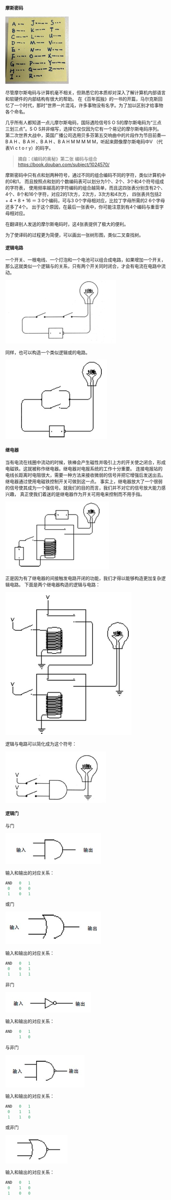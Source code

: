 #### 摩斯密码

![morse code](https://github.com/deanisty/Electron/blob/master/LogicGates/Morse-code.JPG)

尽管摩尔斯电码与计算机毫不相关，但熟悉它的本质却对深入了解计算机内部语言和软硬件的内部结构有很大的帮助。
在《百年孤独》的一书的开篇，马尔克斯回忆了一个时代，那时“世界一片混沌，许多事物没有名字。为了加以区别才给事物各个命名。

几乎所有人都知道一点儿摩尔斯电码，国际遇险信号S O S的摩尔斯电码为“三点三划三点”。S O S并非缩写，选择它仅仅因为它有一个易记的摩尔斯电码序列。
第二次世界大战中，英国广播公司选用贝多芬第五交响曲中的片段作为节目前奏— B A H 、B A H 、B A H 、B A H M M M M M，听起来颇像摩尔斯电码中V
（代表Vi c t o r y）的码字。

> 摘自：《编码的奥秘》第二张 编码与组合
> https://book.douban.com/subject/1024570/

摩斯密码中只有点和划两种符号，通过不同的组合编码不同的字符，类似计算机中的0和1，
而且按照点和划的个数编码表可以划分为1个、2个、3个和4个符号组成的字符表，
使用频率越高的字符编码的组合越简单，而且这四张表分别含有2个、4个、8个和16个字符，对应2的1次方，2次方，3次方和4次方，
四张表共包括2 + 4 + 8 + 16 ＝ 3 0个编码，可与3 0个字母相对应，比拉丁字母所需的2 6个字母还多了4个。
出于这个原因，在最后一张表中，你可能注意到有4个编码与重音字母相对应。

在翻译别人发送的摩尔斯电码时，这4张表提供了极大的便利。

为了使译码的过程更为简便，可以画出一张树形图，类似二叉查找树。


#### 逻辑电路

一个开关、一根电线、一个灯泡和一个电池可以组合成电路，如果增加一个开关，那么这就类似一个逻辑与的关系，只有两个开关同时闭合，才会有电流在电路中流动。

![circle-and](https://github.com/deanisty/Electron/blob/master/LogicGates/circle-and.jpg)

同样，也可以构造一个类似逻辑或的电路。

![circle-or](https://github.com/deanisty/Electron/blob/master/LogicGates/circle-or.jpg)

#### 继电器

当有电流在线圈中流动的时候，铁棒会产生磁性并吸引上方的开关使之闭合，形成电磁铁。这就被称作继电器。继电器对电报系统的工作十分重要。
连接电报站的电线长距离时电阻很大，需要一种方法来接收微弱的信号并把它增强后发送出去。继电器通过使用电磁铁控制开关可做到这一点。
事实上，继电器放大了一个很弱的信号使其成为一个强信号。就我们的目的而言，我们并不对它的信号放大能力感兴趣，
真正使我们着迷的是继电器作为开关可用电来控制而不用手指。

![relay](https://github.com/deanisty/Electron/blob/master/LogicGates/relay.jpg)

正是因为有了继电器的间接触发电路开闭的功能，我们才得以能够构造更加复杂逻辑电路。
下面是两个继电器构造的逻辑与电路：

![relay-and](https://github.com/deanisty/Electron/blob/master/LogicGates/relay-and.jpg)

逻辑与电路可以简化成为这个符号：

![logic-and](https://github.com/deanisty/Electron/blob/master/LogicGates/logic-and.jpg)

#### 逻辑门

与门

![and-gate](https://github.com/deanisty/Electron/blob/master/LogicGates/and-gate.jpg)

输入和输出的对应关系：

```C
AND   0   1
 0    0   0
 1    0   1
```
 
 或门
 
![or-gate](https://github.com/deanisty/Electron/blob/master/LogicGates/or-gate.jpg)


输入和输出的对应关系：

```C
AND   0   1
 0    0   1
 1    1   1
```
 
非门

![not-gate](https://github.com/deanisty/Electron/blob/master/LogicGates/not-gate.jpg)

输入和输出的对应关系：

```C
AND   0   1
      1   0
```

 与非门
 
![nand-gate](https://github.com/deanisty/Electron/blob/master/LogicGates/nand-gate.jpg)

输入和输出的对应关系：

```C
AND   0   1
 0    1   1
 1    1   0
```

 或非门
 
![nor-gate](https://github.com/deanisty/Electron/blob/master/LogicGates/nor-gate.jpg)

输入和输出的对应关系：

```C
AND   0   1
 0    1   0
 1    0   0
```
 
